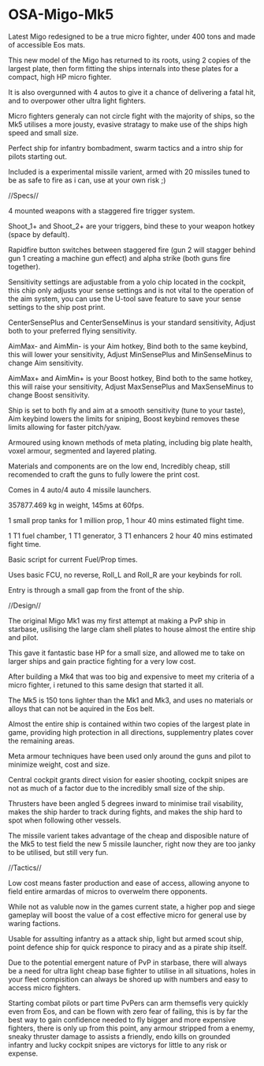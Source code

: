 # OSA-Migo-Mk5
Latest Migo redesigned to be a true micro fighter, under 400 tons and made of accessible Eos mats.

This new model of the Migo has returned to its roots, using 2 copies of the largest plate, then form fitting the ships internals into these plates for a compact, high HP micro fighter.

It is also overgunned with 4 autos to give it a chance of delivering a fatal hit, and to overpower other ultra light fighters.

Micro fighters generaly can not circle fight with the majority of ships, so the Mk5 utilises a more jousty, evasive stratagy to make use of the ships high speed and small size.

Perfect ship for infantry bombadment, swarm tactics and a intro ship for pilots starting out.

Included is a experimental missile varient, armed with 20 missiles tuned to be as safe to fire as i can, use at your own risk ;)

//Specs//

4 mounted weapons with a staggered fire trigger system.

Shoot_1+ and Shoot_2+ are your triggers, bind these to your weapon hotkey (space by default).

Rapidfire button switches between staggered fire (gun 2 will stagger behind gun 1 creating a machine gun effect) and alpha strike (both guns fire together).

Sensitivity settings are adjustable from a yolo chip located in the cockpit, this chip only adjusts your sense settings and is not vital to the operation of the aim system, you can use the U-tool save feature to save your sense settings to the ship post print.

CenterSensePlus and CenterSenseMinus is your standard sensitivity, Adjust both to your preferred flying sensitivity.

AimMax- and AimMin- is your Aim hotkey, Bind both to the same keybind, this will lower your sensitivity, Adjust MinSensePlus and MinSenseMinus to change Aim sensitivity.

AimMax+ and AimMin+ is your Boost hotkey, Bind both to the same hotkey, this will raise your sensitivity, Adjust MaxSensePlus and MaxSenseMinus to change Boost sensitivity.

Ship is set to both fly and aim at a smooth sensitivity (tune to your taste), Aim keybind lowers the limits for sniping, Boost keybind removes these limits allowing for faster pitch/yaw.

Armoured using known methods of meta plating, including big plate health, voxel armour, segmented and layered plating.

Materials and components are on the low end, Incredibly cheap, still recomended to craft the guns to fully lowere the print cost.

Comes in 4 auto/4 auto 4 missile launchers.

357877.469 kg in weight, 145ms at 60fps.

1 small prop tanks for 1 million prop, 1 hour 40 mins estimated flight time.

1 T1 fuel chamber, 1 T1 generator, 3 T1 enhancers 2 hour 40 mins estimated fight time.

Basic script for current Fuel/Prop times.

Uses basic FCU, no reverse, Roll_L and Roll_R are your keybinds for roll.

Entry is through a small gap from the front of the ship.

//Design//

The original Migo Mk1 was my first attempt at making a PvP ship in starbase, usilising the large clam shell plates to house almost the entire ship and pilot.

This gave it fantastic base HP for a small size, and allowed me to take on larger ships and gain practice fighting for a very low cost.

After building a Mk4 that was too big and expensive to meet my criteria of a micro fighter, i retuned to this same design that started it all.

The Mk5 is 150 tons lighter than the Mk1 and Mk3, and uses no materials or alloys that can not be aquired in the Eos belt.

Almost the entire ship is contained within two copies of the largest plate in game, providing high protection in all directions, supplementry plates cover the remaining areas.

Meta armour techniques have been used only around the guns and pilot to minimize weight, cost and size.

Central cockpit grants direct vision for easier shooting, cockpit snipes are not as much of a factor due to the incredibly small size of the ship.

Thrusters have been angled 5 degrees inward to minimise trail visability, makes the ship harder to track during fights, and makes the ship hard to spot when following other vessels.

The missile varient takes advantage of the cheap and disposible nature of the Mk5 to test field the new 5 missile launcher, right now they are too janky to be utilised, but still very fun.

//Tactics//

Low cost means faster production and ease of access, allowing anyone to field entire armardas of micros to overwelm there opponents.

While not as valuble now in the games current state, a higher pop and siege gameplay will boost the value of a cost effective micro for general use by waring factions.

Usable for assulting infantry as a attack ship, light but armed scout ship, point defence ship for quick responce to piracy and as a pirate ship itself.

Due to the potential emergent nature of PvP in starbase, there will always be a need for ultra light cheap base fighter to utilise in all situations, holes in your fleet compisition can always be shored up with numbers and easy to access micro fighters.

Starting combat pilots or part time PvPers can arm themsefls very quickly even from Eos, and can be flown with zero fear of failing, this is by far the best way to gain confidence needed to fly bigger and more expensive fighters, there is only up from this point, any armour stripped from a enemy, sneaky thruster damage to assists a friendly, endo kills on grounded infantry and lucky cockpit snipes are victorys for little to any risk or expense.

